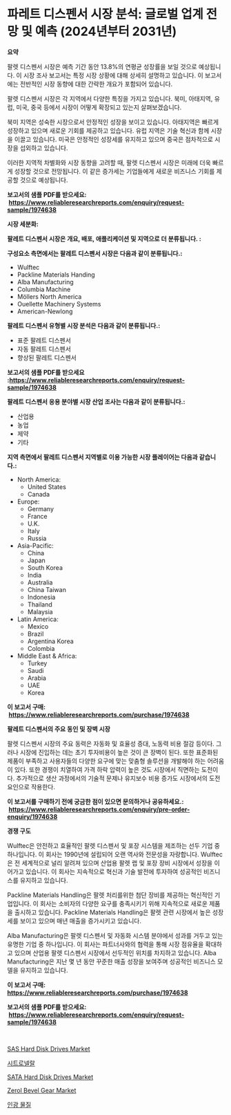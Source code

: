 <p><h1>파레트 디스펜서 시장 분석: 글로벌 업계 전망 및 예측 (2024년부터 2031년)</h1></p><p><strong>요약</strong></p>
<p><p>팔렛 디스펜서 시장은 예측 기간 동안 13.8%의 연평균 성장률을 보일 것으로 예상됩니다. 이 시장 조사 보고서는 특정 시장 상황에 대해 상세히 설명하고 있습니다. 이 보고서에는 전반적인 시장 동향에 대한 간략한 개요가 포함되어 있습니다.</p><p>팔렛 디스펜서 시장은 각 지역에서 다양한 특징을 가지고 있습니다. 북미, 아태지역, 유럽, 미국, 중국 등에서 시장이 어떻게 확장되고 있는지 살펴보겠습니다.</p><p>북미 지역은 성숙한 시장으로서 안정적인 성장을 보이고 있습니다. 아태지역은 빠르게 성장하고 있으며 새로운 기회를 제공하고 있습니다. 유럽 지역은 기술 혁신과 함께 시장을 이끌고 있습니다. 미국은 안정적인 성장세를 유지하고 있으며 중국은 점차적으로 시장을 섭외하고 있습니다.</p><p>이러한 지역적 차별화와 시장 동향을 고려할 때, 팔렛 디스펜서 시장은 미래에 더욱 빠르게 성장할 것으로 전망됩니다. 이 같은 증가세는 기업들에게 새로운 비즈니스 기회를 제공할 것으로 예상됩니다.</p></p>
<p><strong>보고서의 샘플 PDF를 받으세요: &nbsp;<a href="https://www.reliableresearchreports.com/enquiry/request-sample/1974638">https://www.reliableresearchreports.com/enquiry/request-sample/1974638</a></strong></p>
<p><strong>시장 세분화:</strong></p>
<p><strong> 팔레트 디스펜서 시장은 개요, 배포, 애플리케이션 및 지역으로 더 분류됩니다. :</strong></p>
<p><strong>구성요소 측면에서는 팔레트 디스펜서 시장은 다음과 같이 분류됩니다.:</strong></p>
<p><ul><li>Wulftec</li><li>Packline Materials Handing</li><li>Alba Manufacturing</li><li>Columbia Machine</li><li>Möllers North America</li><li>Ouellette Machinery Systems</li><li>American-Newlong</li></ul></p>
<p><strong> 팔레트 디스펜서 유형별 시장 분석은 다음과 같이 분류됩니다.:</strong></p>
<p><ul><li>표준 팔레트 디스펜서</li><li>자동 팔레트 디스펜서</li><li>향상된 팔레트 디스펜서</li></ul></p>
<p><strong>보고서의 샘플 PDF를 받으세요 :<a href="https://www.reliableresearchreports.com/enquiry/request-sample/1974638">https://www.reliableresearchreports.com/enquiry/request-sample/1974638</a></strong></p>
<p><strong> 팔레트 디스펜서 응용 분야별 시장 산업 조사는 다음과 같이 분류됩니다.:</strong></p>
<p><ul><li>산업용</li><li>농업</li><li>제약</li><li>기타</li></ul></p>
<p><strong>지역 측면에서 팔레트 디스펜서 지역별로 이용 가능한 시장 플레이어는 다음과 같습니다.:</strong></p>
<p><ul>
    <li>
        North America:
        <ul>
            <li>United States</li>
            <li>Canada</li>
        </ul>
    </li>
    <li>
        Europe:
        <ul>
            <li>Germany</li>
            <li>France</li>
            <li>U.K.</li>
            <li>Italy</li>
            <li>Russia</li>
        </ul>
    </li>
    <li>
        Asia-Pacific:
        <ul>
            <li>China</li>
            <li>Japan</li>
            <li>South Korea</li>
            <li>India</li>
            <li>Australia</li>
            <li>China Taiwan</li>
            <li>Indonesia</li>
            <li>Thailand</li>
            <li>Malaysia</li>
        </ul>
    </li>
    <li>
        Latin America:
        <ul>
            <li>Mexico</li>
            <li>Brazil</li>
            <li>Argentina Korea</li>
            <li>Colombia</li>
        </ul>
    </li>
    <li>
        Middle East & Africa:
        <ul>
            <li>Turkey</li>
            <li>Saudi</li>
            <li>Arabia</li>
            <li>UAE</li>
            <li>Korea</li>
        </ul>
    </li>
    </ul></p>
<p><strong>이 보고서 구매: &nbsp;<a href="https://www.reliableresearchreports.com/purchase/1974638">https://www.reliableresearchreports.com/purchase/1974638</a></strong></p>
<p><strong>팔레트 디스펜서의 주요 동인 및 장벽 시장</strong></p>
<p><p>팔렛 디스펜서 시장의 주요 동력은 자동화 및 효율성 증대, 노동력 비용 절감 등이다. 그러나 시장에 진입하는 데는 초기 투자비용이 높은 것이 큰 장벽이 된다. 또한 표준화된 제품이 부족하고 사용자들의 다양한 요구에 맞는 맞춤형 솔루션을 개발해야 하는 어려움이 있다. 또한 경쟁이 치열하여 가격 하락 압력이 높은 것도 시장에서 직면하는 도전이다. 추가적으로 생산 과정에서의 기술적 문제나 유지보수 비용 증가도 시장에서의 도전 요인으로 작용한다.</p></p>
<p><strong>이 보고서를 구매하기 전에 궁금한 점이 있으면 문의하거나 공유하세요.: &nbsp;<a href="https://www.reliableresearchreports.com/enquiry/pre-order-enquiry/1974638">https://www.reliableresearchreports.com/enquiry/pre-order-enquiry/1974638</a></strong></p>
<p><strong>경쟁 구도</strong></p>
<p><p>Wulftec은 안전하고 효율적인 팔렛 디스펜서 및 포장 시스템을 제조하는 선두 기업 중 하나입니다. 이 회사는 1990년에 설립되어 오랜 역사와 전문성을 자랑합니다. Wulftec은 전 세계적으로 널리 알려져 있으며 산업용 팔렛 랩 및 포장 장비 시장에서 성장을 이어가고 있습니다. 이 회사는 지속적으로 혁신과 기술 발전에 투자하여 성공적인 비즈니스를 유지하고 있습니다.</p><p>Packline Materials Handling은 팔렛 처리를위한 첨단 장비를 제공하는 혁신적인 기업입니다. 이 회사는 소비자의 다양한 요구를 충족시키기 위해 지속적으로 새로운 제품을 출시하고 있습니다. Packline Materials Handling은 팔렛 관련 시장에서 높은 성장세를 보이고 있으며 매년 매출을 증가시키고 있습니다.</p><p>Alba Manufacturing은 팔렛 디스펜서 및 자동화 시스템 분야에서 성과를 거두고 있는 유명한 기업 중 하나입니다. 이 회사는 파트너사와의 협력을 통해 시장 점유율을 확대하고 있으며 산업용 팔렛 디스펜서 시장에서 선두적인 위치를 차지하고 있습니다. Alba Manufacturing은 지난 몇 년 동안 꾸준한 매출 성장을 보여주며 성공적인 비즈니스 모델을 유지하고 있습니다.</p></p>
<p><strong>이 보고서 구매: &nbsp; <a href="https://www.reliableresearchreports.com/purchase/1974638">https://www.reliableresearchreports.com/purchase/1974638</a></strong></p>
<p><strong>보고서의 샘플 PDF를 받으세요: &nbsp;<a href="https://www.reliableresearchreports.com/enquiry/request-sample/1974638">https://www.reliableresearchreports.com/enquiry/request-sample/1974638</a></strong><strong></strong></p>
<p>&nbsp;</p>
<p><p><a href="https://github.com/Sherrillcrooksxa8i18ucf2m/Market-Research-Report-List-1/blob/main/sas-hard-disk-drives-market.md">SAS Hard Disk Drives Market</a></p><p><a href="https://github.com/bunxhcci35271755/Market-Research-Report-List-1/blob/main/898068011611.md">시트로넬랄</a></p><p><a href="https://github.com/derrinmiltonellis35gcl/Market-Research-Report-List-2/blob/main/sata-hard-disk-drives-market.md">SATA Hard Disk Drives Market</a></p><p><a href="https://issuu.com/reportprime-2/docs/zerol-bevel-gear-market-size-2030.pptx">Zerol Bevel Gear Market</a></p><p><a href="https://github.com/fredrickeglers/Market-Research-Report-List-1/blob/main/389685111612.md">인광 물질</a></p></p>